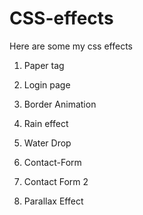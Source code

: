 # CSS-effects
Here are some my css effects 
1) Paper tag

2) Login page

3) Border Animation

4) Rain effect

5) Water Drop

5) Contact-Form

6) Contact Form 2


7) Parallax Effect

